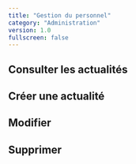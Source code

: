 ```yaml
---
title: "Gestion du personnel"
category: "Administration"
version: 1.0
fullscreen: false
---
```


## Consulter les actualités

## Créer une actualité

## Modifier

## Supprimer

